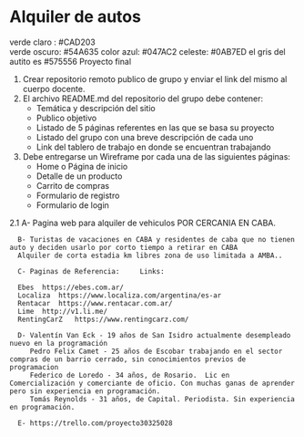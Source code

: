 # Alquiler de autos

verde claro : #CAD203  
verde oscuro: #54A635
color azul: #047AC2 
celeste: #0AB7ED
el gris del autito es #575556
Proyecto final
1. Crear repositorio remoto publico de grupo y enviar el link del mismo al cuerpo docente.
2. El archivo README.md del repositorio del grupo debe contener:
    - Temática y descripción del sitio
    - Publico objetivo
    - Listado de 5 páginas referentes en las que se basa su proyecto
    - Listado del grupo con una breve descripción de cada uno
    - Link del tablero de trabajo en donde se encuentran trabajando
3. Debe entregarse un Wireframe por cada una de las siguientes páginas:
    - Home o Página de inicio
    - Detalle de un producto
    - Carrito de compras
    - Formulario de registro
    - Formulario de login
 
 2.1  A- Pagina web para alquiler de vehiculos POR CERCANIA EN CABA.
      
      B- Turistas de vacaciones en CABA y residentes de caba que no tienen auto y deciden usarlo por corto tiempo a retirar en CABA 
      Alquiler de corta estadia km libres zona de uso limitada a AMBA..
      
      C- Paginas de Referencia:		Links:	
      
      Ebes	https://ebes.com.ar/		
      Localiza	https://www.localiza.com/argentina/es-ar		
      Rentacar	https://www.rentacar.com.ar/		
      Lime 	http://v1.li.me/		
      RentingCarZ	https://www.rentingcarz.com/
      
      D- Valentín Van Eck - 19 años de San Isidro actualmente desempleado nuevo en la programación
         Pedro Felix Camet - 25 años de Escobar trabajando en el sector compras de un barrio cerrado, sin conocimientos previos de programacion
         Federico de Loredo - 34 años, de Rosario.  Lic en Comercialización y comerciante de oficio. Con muchas ganas de aprender pero sin experiencia en programación.
         Tomás Reynolds - 31 años, de Capital. Periodista. Sin experiencia en programación.
      
      E- https://trello.com/proyecto30325028
       
     
     
